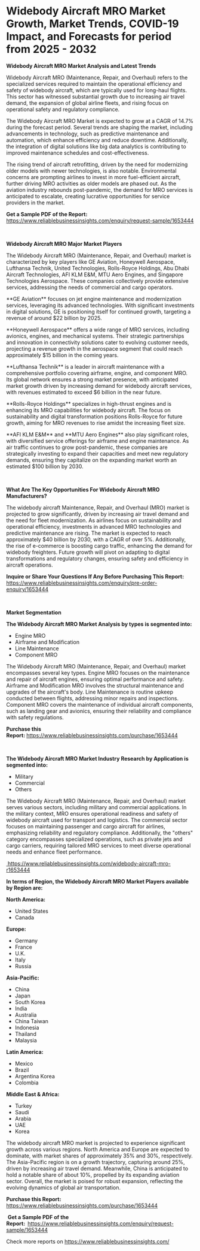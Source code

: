 <p><h1>Widebody Aircraft MRO Market Growth, Market Trends, COVID-19 Impact, and Forecasts for period from 2025 - 2032</h1></p><p><strong>Widebody Aircraft MRO Market Analysis and Latest Trends</strong></p>
<p><p>Widebody Aircraft MRO (Maintenance, Repair, and Overhaul) refers to the specialized services required to maintain the operational efficiency and safety of widebody aircraft, which are typically used for long-haul flights. This sector has witnessed substantial growth due to increasing air travel demand, the expansion of global airline fleets, and rising focus on operational safety and regulatory compliance.  </p><p>The Widebody Aircraft MRO Market is expected to grow at a CAGR of 14.7% during the forecast period. Several trends are shaping the market, including advancements in technology, such as predictive maintenance and automation, which enhance efficiency and reduce downtime. Additionally, the integration of digital solutions like big data analytics is contributing to improved maintenance schedules and cost-effectiveness.  </p><p>The rising trend of aircraft retrofitting, driven by the need for modernizing older models with newer technologies, is also notable. Environmental concerns are prompting airlines to invest in more fuel-efficient aircraft, further driving MRO activities as older models are phased out. As the aviation industry rebounds post-pandemic, the demand for MRO services is anticipated to escalate, creating lucrative opportunities for service providers in the market.</p></p>
<p><strong>Get a Sample PDF of the Report:&nbsp;</strong> <a href="https://www.reliablebusinessinsights.com/enquiry/request-sample/1653444?utm_campaign=3084&utm_medium=2&utm_source=Github&utm_content=ia&utm_term=08032025&utm_id=widebody-aircraft-mro">https://www.reliablebusinessinsights.com/enquiry/request-sample/1653444</a></p>
<p>&nbsp;</p>
<p><strong>Widebody Aircraft MRO Major Market Players</strong></p>
<p><p>The Widebody Aircraft MRO (Maintenance, Repair, and Overhaul) market is characterized by key players like GE Aviation, Honeywell Aerospace, Lufthansa Technik, United Technologies, Rolls-Royce Holdings, Abu Dhabi Aircraft Technologies, AFI KLM E&M, MTU Aero Engines, and Singapore Technologies Aerospace. These companies collectively provide extensive services, addressing the needs of commercial and cargo operators.</p><p>**GE Aviation** focuses on jet engine maintenance and modernization services, leveraging its advanced technologies. With significant investments in digital solutions, GE is positioning itself for continued growth, targeting a revenue of around $22 billion by 2025.</p><p>**Honeywell Aerospace** offers a wide range of MRO services, including avionics, engines, and mechanical systems. Their strategic partnerships and innovation in connectivity solutions cater to evolving customer needs, projecting a revenue growth in the aerospace segment that could reach approximately $15 billion in the coming years.</p><p>**Lufthansa Technik** is a leader in aircraft maintenance with a comprehensive portfolio covering airframe, engine, and component MRO. Its global network ensures a strong market presence, with anticipated market growth driven by increasing demand for widebody aircraft services, with revenues estimated to exceed $6 billion in the near future.</p><p>**Rolls-Royce Holdings** specializes in high-thrust engines and is enhancing its MRO capabilities for widebody aircraft. The focus on sustainability and digital transformation positions Rolls-Royce for future growth, aiming for MRO revenues to rise amidst the increasing fleet size.</p><p>**AFI KLM E&M** and **MTU Aero Engines** also play significant roles, with diversified service offerings for airframe and engine maintenance. As air traffic continues to grow post-pandemic, these companies are strategically investing to expand their capacities and meet new regulatory demands, ensuring they capitalize on the expanding market worth an estimated $100 billion by 2030.</p></p>
<p>&nbsp;</p>
<p><strong>What Are The Key Opportunities For Widebody Aircraft MRO Manufacturers?</strong></p>
<p><p>The widebody aircraft Maintenance, Repair, and Overhaul (MRO) market is projected to grow significantly, driven by increasing air travel demand and the need for fleet modernization. As airlines focus on sustainability and operational efficiency, investments in advanced MRO technologies and predictive maintenance are rising. The market is expected to reach approximately $40 billion by 2030, with a CAGR of over 5%. Additionally, the rise of e-commerce is boosting cargo traffic, enhancing the demand for widebody freighters. Future growth will pivot on adapting to digital transformations and regulatory changes, ensuring safety and efficiency in aircraft operations.</p></p>
<p><strong>Inquire or Share Your Questions If Any Before Purchasing This Report:</strong> <a href="https://www.reliablebusinessinsights.com/enquiry/pre-order-enquiry/1653444?utm_campaign=3084&utm_medium=2&utm_source=Github&utm_content=ia&utm_term=08032025&utm_id=widebody-aircraft-mro">https://www.reliablebusinessinsights.com/enquiry/pre-order-enquiry/1653444</a></p>
<p>&nbsp;</p>
<p><strong>Market Segmentation</strong></p>
<p><strong>The Widebody Aircraft MRO Market Analysis by types is segmented into:</strong></p>
<p><ul><li>Engine MRO</li><li>Airframe and Modification</li><li>Line Maintenance</li><li>Component MRO</li></ul></p>
<p><p>The Widebody Aircraft MRO (Maintenance, Repair, and Overhaul) market encompasses several key types. Engine MRO focuses on the maintenance and repair of aircraft engines, ensuring optimal performance and safety. Airframe and Modification MRO involves the structural maintenance and upgrades of the aircraft's body. Line Maintenance is routine upkeep conducted between flights, addressing minor repairs and inspections. Component MRO covers the maintenance of individual aircraft components, such as landing gear and avionics, ensuring their reliability and compliance with safety regulations.</p></p>
<p><strong>Purchase this Report:&nbsp;</strong><a href="https://www.reliablebusinessinsights.com/purchase/1653444?utm_campaign=3084&utm_medium=2&utm_source=Github&utm_content=ia&utm_term=08032025&utm_id=widebody-aircraft-mro">https://www.reliablebusinessinsights.com/purchase/1653444</a></p>
<p>&nbsp;</p>
<p><strong>The Widebody Aircraft MRO Market Industry Research by Application is segmented into:</strong></p>
<p><ul><li>Military</li><li>Commercial</li><li>Others</li></ul></p>
<p><p>The Widebody Aircraft MRO (Maintenance, Repair, and Overhaul) market serves various sectors, including military and commercial applications. In the military context, MRO ensures operational readiness and safety of widebody aircraft used for transport and logistics. The commercial sector focuses on maintaining passenger and cargo aircraft for airlines, emphasizing reliability and regulatory compliance. Additionally, the "others" category encompasses specialized operations, such as private jets and cargo carriers, requiring tailored MRO services to meet diverse operational needs and enhance fleet performance.</p></p>
<p><a href="https://www.reliablebusinessinsights.com/widebody-aircraft-mro-r1653444?utm_campaign=3084&utm_medium=2&utm_source=Github&utm_content=ia&utm_term=08032025&utm_id=widebody-aircraft-mro">&nbsp;https://www.reliablebusinessinsights.com/widebody-aircraft-mro-r1653444</a></p>
<p><strong>In terms of Region, the Widebody Aircraft MRO Market Players available by Region are:</strong></p>
<p>
    <p> <strong> North America: </strong>
        <ul>
            <li>United States</li>
            <li>Canada</li>
        </ul>
        </p> 
    <p> <strong> Europe: </strong>
        <ul>
            <li>Germany</li>
            <li>France</li>
            <li>U.K.</li>
            <li>Italy</li>
            <li>Russia</li>
        </ul>
        </p> 
    <p> <strong> Asia-Pacific: </strong>
        <ul>
            <li>China</li>
            <li>Japan</li>
            <li>South Korea</li>
            <li>India</li>
            <li>Australia</li>
            <li>China Taiwan</li>
            <li>Indonesia</li>
            <li>Thailand</li>
            <li>Malaysia</li>
        </ul>
        </p> 
    <p> <strong> Latin America: </strong>
        <ul>
            <li>Mexico</li>
            <li>Brazil</li>
            <li>Argentina Korea</li>
            <li>Colombia</li>
        </ul>
        </p> 
    <p> <strong> Middle East & Africa: </strong>
        <ul>
            <li>Turkey</li>
            <li>Saudi</li>
            <li>Arabia</li>
            <li>UAE</li>
            <li>Korea</li>
        </ul>
    </p>
    </p>
<p><p>The widebody aircraft MRO market is projected to experience significant growth across various regions. North America and Europe are expected to dominate, with market shares of approximately 35% and 30%, respectively. The Asia-Pacific region is on a growth trajectory, capturing around 25%, driven by increasing air travel demand. Meanwhile, China is anticipated to hold a notable share of about 10%, propelled by its expanding aviation sector. Overall, the market is poised for robust expansion, reflecting the evolving dynamics of global air transportation.</p></p>
<p><strong>Purchase this Report: </strong><a href="https://www.reliablebusinessinsights.com/purchase/1653444?utm_campaign=3084&utm_medium=2&utm_source=Github&utm_content=ia&utm_term=08032025&utm_id=widebody-aircraft-mro">https://www.reliablebusinessinsights.com/purchase/1653444</a></p>
<p>&nbsp;<strong>Get a Sample PDF of the Report:&nbsp;&nbsp;</strong><a href="https://www.reliablebusinessinsights.com/enquiry/request-sample/1653444?utm_campaign=3084&utm_medium=2&utm_source=Github&utm_content=ia&utm_term=08032025&utm_id=widebody-aircraft-mro">https://www.reliablebusinessinsights.com/enquiry/request-sample/1653444</a></p>
<p><strong></strong></p>
<p>Check more reports on <a href="https://www.reliablebusinessinsights.com/?utm_campaign=3084&utm_medium=2&utm_source=Github&utm_content=ia&utm_term=08032025&utm_id=widebody-aircraft-mro">https://www.reliablebusinessinsights.com/</a></p>